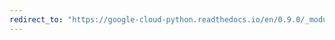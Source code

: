 ```yaml
---
redirect_to: "https://google-cloud-python.readthedocs.io/en/0.9.0/_modules/gcloud/pubsub/message.html"
---
```

